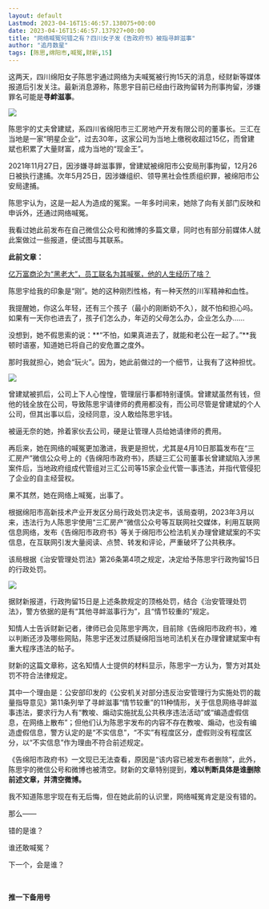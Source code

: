 ```yaml
---
layout: default
Lastmod: 2023-04-16T15:46:57.138075+00:00
date: 2023-04-16T15:46:57.137927+00:00
title: "网络喊冤何错之有？四川女子发《告政府书》被指寻衅滋事"
author: "追月数星"
tags: [陈思,绵阳市,喊冤,财新,15]
---
```


  

这两天，四川绵阳女子陈思宇通过网络为夫喊冤被行拘15天的消息，经财新等媒体报道后引发关注。最新消息源称，陈思宇目前已经由行政拘留转为刑事拘留，涉嫌罪名可能是**寻衅滋事**。  

  

![](https://images.weserv.nl/?url=https%3A//mmbiz.qpic.cn/mmbiz_jpg/9ensg0EraPxaDTDibeic11Aat6EKytgN5Yo3XJVNvBDmmdT0JjcEE2sodcE8zrvJic5bibmyzUP292FG7I4rib68txQ/640%3Fwx_fmt%3Djpeg)

  

陈思宇的丈夫曾建斌，系四川省绵阳市三汇房地产开发有限公司的董事长。三汇在当地是一家“明星企业”，过去30年，这家公司为当地上缴税收超过15亿，而曾建斌也积累了大量财富，成为当地的“现金王”。

  

2021年11月27日，因涉嫌寻衅滋事罪，曾建斌被绵阳市公安局刑事拘留，12月26日被执行逮捕。次年5月25日，因涉嫌组织、领导黑社会性质组织罪，被绵阳市公安局逮捕。

  

陈思宇认为，这是一起人为造成的冤案。一年多时间来，她除了向有关部门反映和申诉外，还通过网络喊冤。

  

我看过她此前发布在自己微信公众号和微博的多篇文章，同时也有部分前媒体人就此案做过一些报道，便试图与其联系。

  

**此前文章：**

[亿万富商沦为“黑老大”，员工联名为其喊冤，他的人生经历了啥？](https://mp.weixin.qq.com/s?__biz=MzI2Mzk1MjgxOA==&mid=2247486816&idx=1&sn=b088f02f0d5679dc2608ce302988e490&scene=21#wechat_redirect)  

  

陈思宇给我的印象是“刚”。她的这种刚烈性格，有一种天然的川军精神和血性。

  

我提醒她，你这么年轻，还有三个孩子（最小的刚断奶不久），就不怕和担心吗。如果有一天你也进去了，孩子们怎么办，年迈的父母怎么办，企业怎么办……

  

没想到，她不假思索的说：**“不怕，如果真进去了，就能和老公在一起了。”**我顿时语塞，知道她已将自己的安危置之度外。

  

那时我就担心，她会“玩火”。因为，她此前做过的一个细节，让我有了这种担忧。

  

![](https://images.weserv.nl/?url=https%3A//mmbiz.qpic.cn/mmbiz_jpg/9ensg0EraPxaDTDibeic11Aat6EKytgN5YNGcjIXbP9lqZZdZDJ72PLKJRn4JuoFZAhxesibGxdjjNiaLGW5nKo5PQ/640%3Fwx_fmt%3Djpeg)

  

曾建斌被抓后，公司上下人心惶惶，管理层行事都特别谨慎。曾建斌虽然有钱，但他的钱全放在公司，导致陈思宇请律师的费用都没有，而公司尽管是曾建斌的个人公司，但其出事以后，没经同意，没人敢给陈思宇钱。

  

被逼无奈的她，拎着家伙去公司，硬是让管理人员给她请律师的费用。

  

再后来，她在网络的喊冤更加激进，我更是担忧，尤其是4月10日那篇发布在“三汇房产”微信公众号上的《告绵阳市政府书》，质疑三汇公司董事长曾建斌陷入涉黑案件后，当地政府组成代管组对三汇公司等15家企业代管一事违法，并指代管侵犯了企业的自主经营权。

  

果不其然，她在网络上喊冤，出事了。

  

根据绵阳市高新技术产业开发区分局行政处罚决定书，该局查明，2023年3月以来，违法行为人陈思宇使用“三汇房产”微信公众号等互联网社交媒体，利用互联网信息网络，发布《告绵阳市政府书》等关于绵阳市公检法机关办理曾建斌案的不实信息，在互联网引发大量阅读、点赞、转发和评论，严重破坏了公共秩序。

  

该局根据《治安管理处罚法》第26条第4项之规定，决定给予陈思宇行政拘留15日的行政处罚。

  

![](https://images.weserv.nl/?url=https%3A//mmbiz.qpic.cn/mmbiz_jpg/9ensg0EraPxaDTDibeic11Aat6EKytgN5YtT3iaoMrf2A1NEiaE3se1dsmQMemNwerv0XE3uBxCUMhqQVbSNWzkl3w/640%3Fwx_fmt%3Djpeg)

  

据财新报道，行政拘留15日是上述条款规定的顶格处罚，结合《治安管理处罚法》，警方依据的是有“其他寻衅滋事行为”，且“情节较重的”规定。

  

知情人士告诉财新记者，律师已会见陈思宇两次，目前除《告绵阳市政府书》，难以判断还涉及哪些网贴，陈思宇还发过质疑绵阳当地司法机关在办理曾建斌案中有重大程序违法的帖子。

  

财新的这篇文章称，这名知情人士提供的材料显示，陈思宇一方认为，警方对其处罚不符合法律规定。

  

其中一个理由是：公安部印发的《公安机关对部分违反治安管理行为实施处罚的裁量指导意见》第11条列举了寻衅滋事“情节较重”的11种情形，关于信息网络寻衅滋事违法，要求行为人有“教唆、煽动实施扰乱公共秩序违法活动”或“编造虚假信息，在网络上散布”；但他们认为陈思宇发布的内容不存在教唆、煽动，也没有编造虚假信息，警方认定的是“不实信息”，“不实”有程度区分，虚假则没有程度区分，以“不实信息”作为理由不符合前述规定。

  

《告绵阳市政府书》一文现已无法查看，原因是“该内容已被发布者删除”，此外，陈思宇的微信公号和微博也被清空。财新的文章特别提到，**难以判断具体是谁删除前述文章，并清空微博。**

  

我不知道陈思宇现在有无后悔，但在她此前的认识里，网络喊冤肯定是没有错的。

  

那么——

  

错的是谁？

  

谁还敢喊冤？

  

下一个，会是谁？

  

  

‍‍‍

**推一下备用号**

